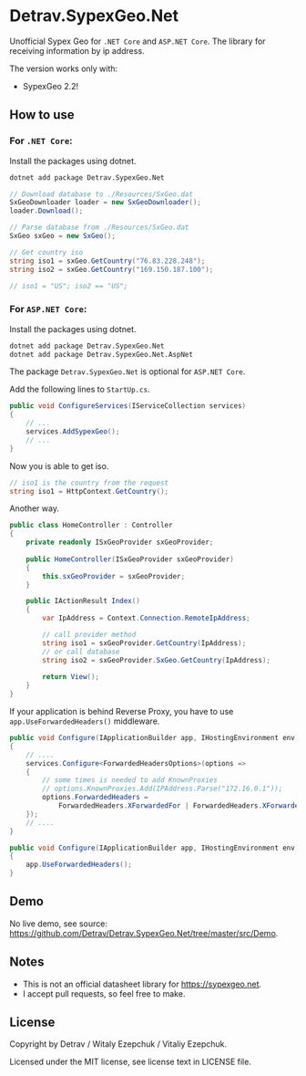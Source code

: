 # Detrav.SypexGeo.Net

Unofficial Sypex Geo for `.NET Core` and `ASP.NET Core`.
The library for receiving information by ip address.

The version works only with:

- SypexGeo 2.2!

## How to use

### For `.NET Core`:

Install the packages using dotnet.

```bash
dotnet add package Detrav.SypexGeo.Net
```

```csharp
// Download database to ./Resources/SxGeo.dat
SxGeoDownloader loader = new SxGeoDownloader();
loader.Download();

// Parse database from ./Resources/SxGeo.dat
SxGeo sxGeo = new SxGeo();

// Get country iso
string iso1 = sxGeo.GetCountry("76.83.228.248"); 
string iso2 = sxGeo.GetCountry("169.150.187.100");

// iso1 = "US"; iso2 == "US";
```

### For `ASP.NET Core`:

Install the packages using dotnet.

```bash
dotnet add package Detrav.SypexGeo.Net
dotnet add package Detrav.SypexGeo.Net.AspNet
```

The package `Detrav.SypexGeo.Net` is optional for `ASP.NET Core`.

Add the following lines to `StartUp.cs`.

```csharp
public void ConfigureServices(IServiceCollection services)
{
    // ...
    services.AddSypexGeo();
    // ...
}
```

Now you is able to get iso.

```csharp
// iso1 is the country from the request
string iso1 = HttpContext.GetCountry();
```

Another way.

```csharp
public class HomeController : Controller
{
    private readonly ISxGeoProvider sxGeoProvider;
    
    public HomeController(ISxGeoProvider sxGeoProvider)
    {
        this.sxGeoProvider = sxGeoProvider;
    }

    public IActionResult Index()
    {
        var IpAddress = Context.Connection.RemoteIpAddress;

        // call provider method
        string iso1 = sxGeoProvider.GetCountry(IpAddress);
        // or call database
        string iso2 = sxGeoProvider.SxGeo.GetCountry(IpAddress);
        
        return View();
    }
}
```

If your application is behind Reverse Proxy, you have to use `app.UseForwardedHeaders()` middleware.

```csharp
public void Configure(IApplicationBuilder app, IHostingEnvironment env)
{
    // ....
    services.Configure<ForwardedHeadersOptions>(options =>
    {
        // some times is needed to add KnownProxies
        // options.KnownProxies.Add(IPAddress.Parse("172.16.0.1"));
        options.ForwardedHeaders =
            ForwardedHeaders.XForwardedFor | ForwardedHeaders.XForwardedProto;
    });
    // ....
}

public void Configure(IApplicationBuilder app, IHostingEnvironment env)
{
    app.UseForwardedHeaders();
}
```

## Demo

No live demo, see source: <https://github.com/Detrav/Detrav.SypexGeo.Net/tree/master/src/Demo>.

## Notes

* This is not an official datasheet library for <https://sypexgeo.net>.
* I accept pull requests, so feel free to make.

## License

Copyright by Detrav / Witaly Ezepchuk / Vitaliy Ezepchuk.

Licensed under the MIT license, see license text in LICENSE file.
